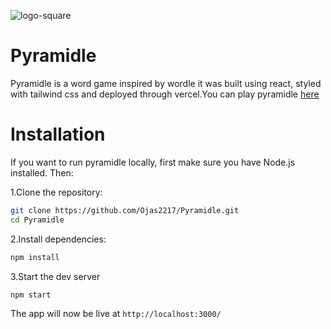 ![logo-square](https://github.com/user-attachments/assets/5da87c8a-23fa-494f-b714-9702e07a52a4)

# Pyramidle

Pyramidle is a word game inspired by wordle it was built using react, styled with tailwind css and deployed through vercel.You can play pyramidle [here](https://pyramidle.vercel.app)

# Installation

If you want to run pyramidle locally, first make sure you have Node.js installed. Then:

1.Clone the repository:
```bash
git clone https://github.com/Ojas2217/Pyramidle.git
cd Pyramidle
```
2.Install dependencies:
```bash
npm install
```
3.Start the dev server
```bash
npm start
```
The app will now be live at `http://localhost:3000/`
